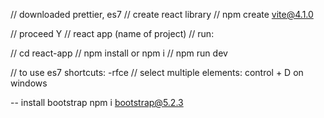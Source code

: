 // downloaded prettier, es7
// create react library
// npm create vite@4.1.0

// proceed Y
// react app (name of project)
//  run:

//   cd react-app
//   npm install or npm i
//   npm run dev

// to use es7 shortcuts: -rfce
// select multiple elements: control + D on windows

-- install bootstrap npm i bootstrap@5.2.3